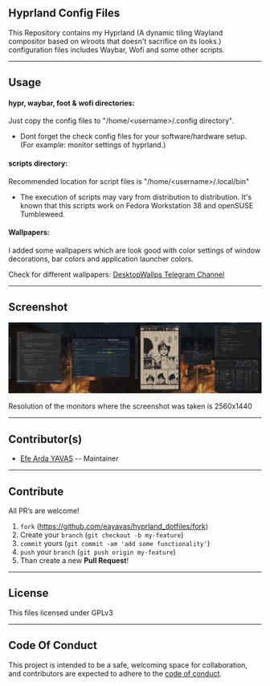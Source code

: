 ## Hyprland Config Files

This Repository contains my Hyprland (A dynamic tiling Wayland compositor based on wlroots that doesn't sacrifice on its looks.) configuration files includes Waybar, Wofi and some other scripts.

---

## Usage

#### hypr, waybar, foot & wofi directories:
Just copy the config files to "/home/\<username\>/.config directory".

* Dont forget the check config files for your software/hardware setup. (For example: monitor settings of hyprland.)

#### scripts directory:
Recommended location for script files is "/home/\<username\>/.local/bin" 

* The execution of scripts may vary from distribution to distribution. It's known that this scripts work on Fedora Workstation 38 and openSUSE Tumbleweed.

#### Wallpapers:
I added some wallpapers which are look good with color settings of window decorations, bar colors and application launcher colors.

Check for different wallpapers: [DesktopWallps Telegram Channel](https://t.me/desktopwallps)

---

## Screenshot

![screenshot](https://github.com/eayavas/hyprland_dotfiles/blob/main/screenshot.jpg)

Resolution of the monitors where the screenshot was taken is 2560x1440

---

## Contributor(s)
* [Efe Arda YAVAŞ](https://github.com/eayavas) -- Maintainer

---

## Contribute

All PR’s are welcome!

1. `fork` (https://github.com/eayavas/hyprland_dotfiles/fork)
2. Create your `branch` (`git checkout -b my-feature`)
3. `commit` yours (`git commit -am 'add some functionality'`)
4. `push` your `branch` (`git push origin my-feature`)
5. Than create a new **Pull Request**!

---

## License
This files licensed under GPLv3

---

## Code Of Conduct

This project is intended to be a safe, welcoming space for collaboration, and
contributors are expected to adhere to the [code of conduct][coc].

[coc]:https://github.com/eayavas/hyprland_dotfiles/blob/main/CODE_OF_CONDUCT.md 
